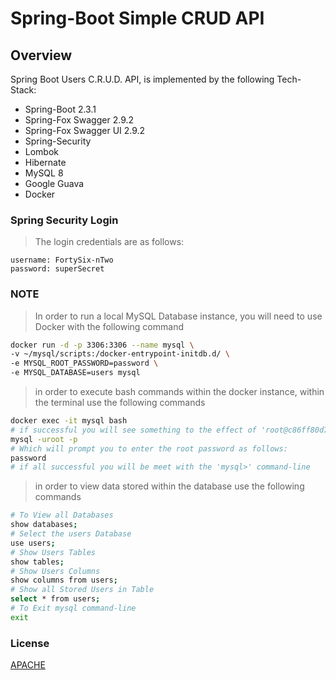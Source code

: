 # Spring-Boot Simple CRUD API

## Overview

Spring Boot Users C.R.U.D. API, is implemented by the following Tech-Stack:

- Spring-Boot 2.3.1
- Spring-Fox Swagger 2.9.2
- Spring-Fox Swagger UI 2.9.2
- Spring-Security
- Lombok
- Hibernate
- MySQL 8
- Google Guava
- Docker

### Spring Security Login

> The login credentials are as follows:

```text
username: FortySix-nTwo
password: superSecret
```

### NOTE

> In order to run a local MySQL Database instance,
> you will need to use Docker with the following command

```bash
docker run -d -p 3306:3306 --name mysql \
-v ~/mysql/scripts:/docker-entrypoint-initdb.d/ \
-e MYSQL_ROOT_PASSWORD=password \
-e MYSQL_DATABASE=users mysql
```

> in order to execute bash commands within the docker instance,
> within the terminal use the following commands

```bash
docker exec -it mysql bash
# if successful you will see something to the effect of 'root@c86ff80d7524:/#', then enter:
mysql -uroot -p
# Which will prompt you to enter the root password as follows:
password
# if all successful you will be meet with the 'mysql>' command-line
```

> in order to view data stored within the database use the following commands

```bash
# To View all Databases
show databases;
# Select the users Database
use users;
# Show Users Tables
show tables;
# Show Users Columns
show columns from users;
# Show all Stored Users in Table
select * from users;
# To Exit mysql command-line
exit
```

### License

[APACHE](LICENSE)
